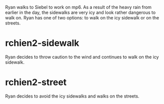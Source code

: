 Ryan walks to Siebel to work on mp6. As a result of the heavy rain from earlier in the day, the sidewalks are very icy and look rather dangerous to walk on. Ryan has one of two options: to walk on the icy sidewalk or on the streets.

# rchien2-sidewalk
Ryan decides to throw caution to the wind and continues to walk on the icy sidewalk.

# rchien2-street
Ryan decides to avoid the icy sidewalks and walks on the streets.
